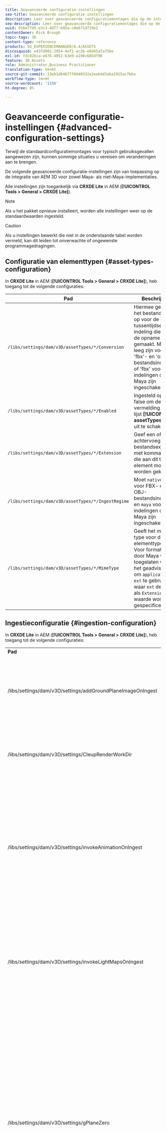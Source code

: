 ```yaml
---
title: Geavanceerde configuratie-instellingen
seo-title: Geavanceerde configuratie-instellingen
description: Leer over geavanceerde configuratiemontages die op de integratie van AEM 3D voor zowel Maya als niet-Maya plaatsingen van toepassing zijn.
seo-description: Leer over geavanceerde configuratiemontages die op de integratie van AEM 3D voor zowel Maya als niet-Maya plaatsingen van toepassing zijn.
uuid: 016e7745-e3c3-4d77-b95a-c0e671d719e2
contentOwner: Rick Brough
topic-tags: 3D
content-type: reference
products: SG_EXPERIENCEMANAGER/6.4/ASSETS
discoiquuid: e43fd002-2954-4ef1-ac2b-e8d45afa75be
exl-id: fdc82bca-e676-4052-b3e9-a198c685df96
feature: 3D Assets
role: Administrator,Business Practitioner
translation-type: tm+mt
source-git-commit: 13eb1d64677f6940332a2eeb4d3aba2915ac7bba
workflow-type: tm+mt
source-wordcount: '1336'
ht-degree: 0%

---
```


# Geavanceerde configuratie-instellingen {#advanced-configuration-settings}

Terwijl de standaardconfiguratiemontages voor typisch gebruiksgevallen aangewezen zijn, kunnen sommige situaties u vereisen om veranderingen aan te brengen.

De volgende geavanceerde configuratie-instellingen zijn van toepassing op de integratie van AEM 3D voor zowel Maya- als niet-Maya-implementaties.

Alle instellingen zijn toegankelijk via **CRXDE Lite** in AEM (**[!UICONTROL Tools > General > CRXDE Lite]**).

>[!NOTE]
>
>Als u het pakket opnieuw installeert, worden alle instellingen weer op de standaardwaarden ingesteld.

>[!CAUTION]
>
>Als u instellingen bewerkt die niet in de onderstaande tabel worden vermeld, kan dit leiden tot onverwachte of ongewenste programmagedragingen.

## Configuratie van elementtypen {#asset-types-configuration}

In **CRXDE Lite** in AEM (**[!UICONTROL Tools > General > CRXDE Lite]**), heb toegang tot de volgende configuraties:

| Pad | Beschrijving |
|---|---|
| `/libs/settings/dam/v3D/assetTypes/*/Conversion` | Hiermee geeft u het bestandstype op voor de tussentijdse 3D-indeling die tijdens de opname wordt gemaakt. Moet leeg zijn voor &#39;fbx&#39;- en &#39;obj&#39;-bestandsindelingen of &#39;fbx&#39; voor indelingen die door Maya zijn ingeschakeld. |
| `/libs/settings/dam/v3D/assetTypes/*/Enabled` | Ingesteld op true of false om deze vermelding in de lijst **[!UICONTROL assetTypes]** in of uit te schakelen. |
| `/libs/settings/dam/v3D/assetTypes/*/Extension` | Geef een of meer achtervoegsels of bestandsextensies met komma&#39;s op die aan dit type element moeten worden gekoppeld. |
| `/libs/settings/dam/v3D/assetTypes/*/IngestRegime` | Moet `native` zijn voor FBX- en OBJ-bestandsindelingen en `maya` voor indelingen die door Maya zijn ingeschakeld. |
| `/libs/settings/dam/v3D/assetTypes/*/MimeType` | Geeft het mime-type voor dit elementtype aan. Voor formaten die door Maya worden toegelaten wordt het geadviseerd om `application/x-ext` te gebruiken, waar `ext` de koord als `Extension` waarde wordt gespecificeerd. |

## Ingestieconfiguratie {#ingestion-configuration}

In **CRXDE Lite** in AEM (**[!UICONTROL Tools > General > CRXDE Lite]**), heb toegang tot de volgende configuraties:

<table> 
 <tbody> 
  <tr> 
   <td><strong>Pad</strong></td> 
   <td><strong>Beschrijving</strong></td> 
  </tr> 
  <tr> 
   <td>/libs/settings/dam/v3D/settings/addGroundPlaneImageOnIngest</td> 
   <td>Hiermee wordt het genereren van een omgevingsslagschaduw ingeschakeld bij weergave of rendering met een IBL-werkgebied. Is van toepassing op Voorvertoning en Rendering met RapidRefine</td> 
  </tr> 
  <tr> 
   <td><p>/libs/settings/dam/v3D/settings/CleupRenderWorkDir</p> </td> 
   <td>Stel in op <strong>false</strong> om tijdelijke bestanden na conversie en rendering in de map MayaWork te behouden. Dit kan handig zijn bij het opsporen van fouten in Maya-conversie en -rendering.</td> 
  </tr> 
  <tr> 
   <td>/libs/settings/dam/v3D/settings/invokeAnimationOnIngest</td> 
   <td><p>Wanneer toegelaten, is ImageMagick geïnstalleerd op de server en magickPath wordt gevormd. Met Snel verfijnen maakt u een eenvoudige animatie voor 3D-objecten die als miniatuur worden gebruikt in de Kaartweergave en andere weergaven.</p> <p>Het maken van animaties verbruikt aanzienlijke CPU-bronnen tijdens het innameproces.</p> </td> 
  </tr> 
  <tr> 
   <td>/libs/settings/dam/v3D/settings/invokeLightMapsOnIngest</td> 
   <td>Hiermee kunt u bij inname automatisch lichte kaarten maken. Stel in op <strong>false</strong> om het automatisch maken van een lichtkaart uit te schakelen. dit kan het CPU-verbruik aanzienlijk verlagen ten koste van een lagere kwaliteit voor voorvertonen en renderen met Rapid Refine. Heeft geen invloed op de rendering met Maya.</td> 
  </tr> 
  <tr> 
   <td>/libs/settings/dam/v3D/settings/gPlaneZero</td> 
   <td><p>Wanneer ingesteld op <strong>true</strong> (standaardwaarde), worden objecten indien nodig verticaal verplaatst om ervoor te zorgen dat alle delen van het object zich boven het grondvlak bevinden (y=0).</p> <p>Wanneer deze waarde wordt ingesteld op <strong>false</strong> (standaardwaarde), worden objecten niet verplaatst en kunnen ze gedeeltelijk worden verborgen door het grondvlak van een werkgebied. (Alleen van toepassing op voorvertoning en rendering met Rapid Refine.) Het heeft echter geen invloed op de rendering met Maya. Wanneer ingesteld op <strong>true</strong>, kan de verticale positie van objecten in Maya anders zijn dan in de voorvertoning of bij rendering met Rapid Refine.</p> </td> 
  </tr> 
  <tr> 
   <td>/libs/settings/dam/v3D/Paths/magickPath</td> 
   <td>Het pad en de naam naar het ImageMagick-hulpprogramma voor conversie. Een absoluut pad is vereist als het maken van miniaturen met animatie is ingeschakeld.</td> 
  </tr> 
  <tr> 
   <td>/libs/settings/dam/v3D/settings/MaxCpuPercentage</td> 
   <td><p>Hiermee geeft u op hoeveel CPU's maximaal worden gebruikt voor innameverwerking van 3D-elementen.</p> <p>Hogere waarden versnellen de inname, maar kunnen ertoe leiden dat AEM over het geheel genomen minder reageren. Deze instelling is bij benadering. Dat wil zeggen dat de nauwkeurigheid toeneemt met het aantal beschikbare CPU-cores.</p> </td> 
  </tr> 
 </tbody> 
</table>

## Cloud Services configuratie-instellingen {#cloud-services-configuration-settings}

Waarden voor de volgende instellingen worden opgegeven door uw Adobe-accountmanager, -expert of -supportmedewerker.

| **Pad** | **Beschrijving** |
|---|---|
| `/libs/settings/dam/v3D/services/aws/accountId` | De account-id van de Adobe AWS-account. |
| `/libs/settings/dam/v3D/services/aws/bucketName` | de naam van het S3-overdrachtssegment; normaal `aem3d`. |
| `/libs/settings/dam/v3D/services/aws/customerId` | De unieke id die door Adobe aan uw organisatie wordt toegewezen. Wordt gebruikt als gebruikers-id voor AWS Cognito. |
| `/libs/settings/dam/v3D/services/aws/encryptedPassword` | Het wachtwoord dat aan deze customerId is gekoppeld. Wordt gebruikt als wachtwoord voor AWS-codering. |
| `/libs/settings/dam/v3D/services/aws/region` | Het AWS-gebied waar de cloudservices worden geïmplementeerd. |
| `/libs/settings/dam/v3D/services/aws/userPoolId` | De toepasselijke AWS Cognito-gebruikersnaam. |
| `/libs/settings/dam/v3D/services/dncr/clientId` | De AWS Cognito client-id voor de Dncr-conversieservice. |

## Algemene verwerkingsinstellingen {#common-processing-settings}

In **CRXDE Lite** in AEM (**[!UICONTROL Tools > General > CRXDE Lite]**), heb toegang tot de volgende configuraties:

| **Pad** | **Beschrijving** |
|---|---|
| `/libs/settings/dam/v3D/Paths/mayaWorkPath` | De naam en locatie van de werkmap voor Maya-conversie en -rendering. De map wordt automatisch gemaakt als deze niet bestaat. |
| `/libs/settings/dam/v3D/Paths/maxWorkPath` | Naam en locatie van de werkmap voor maximale 3ds-conversie. De map wordt automatisch gemaakt als deze niet bestaat. |
| `/libs/settings/dam/v3D/settings/debugNative` | Stel in op **[!UICONTROL true]** om het maken van foutopsporingsgegevens tijdens de conversie en rendering van indelingen met de RapidRefine-renderer mogelijk te maken. |

## Rendererconfiguratie {#renderer-configuration}

In **CRXDE Lite** in AEM (**[!UICONTROL Tools > General > CRXDE Lite]**), heb toegang tot de volgende configuraties:

| **Pad** | **Beschrijving** |
|---|---|
| `/libs/settings/dam/v3D/settings/dynamicIBL` | Wanneer ingesteld op **[!UICONTROL true]** en vooraf gegenereerde lichtmaps niet beschikbaar zijn (dat wil zeggen invokeLightMapsOnIngest=false), maakt de renderer Rapid Refine lichtmaps tijdens rendering om de renderkwaliteit te verbeteren. Deze instelling kan de rendertijd aanzienlijk verhogen. Door de instelling op **[!UICONTROL false]** wordt het CPU-gebruik in dergelijke situaties tot een minimum beperkt, maar kan de renderkwaliteit afnemen. |
| `/libs/settings/dam/v3D/renderers/*/Enabled` | Stel in op **[!UICONTROL true]** of **[!UICONTROL false]** om respectievelijk een renderer in of uit te schakelen. |
| `/libs/settings/dam/v3D/renderers/*/Display` | Hiermee kunt u de tekenreeks wijzigen die wordt weergegeven voor een ingeschakelde renderer in de rendererkiezer in het deelvenster Rendering. |
| `/libs/settings/dam/v3D/renderers/*/MaxCpuPercentage` | Hiermee geeft u op hoeveel CPU&#39;s maximaal worden gebruikt voor het renderen van 3D-scènes. Hogere waarden versnellen de rendering, maar kunnen ertoe leiden dat AEM over het algemeen minder responsief worden. Deze instelling is bij benadering. Dat wil zeggen dat de nauwkeurigheid toeneemt met het aantal beschikbare CPU-cores. |

## Instellingen voor voorvertoning van 3D-element {#d-asset-preview-settings}

In **CRXDE Lite** in AEM (**[!UICONTROL Tools > General > CRXDE Lite]**), heb toegang tot de volgende configuraties:

| Pad | Beschrijving |
|---|---|
| `/libs/settings/dam/v3D/WebGLSites/autoSpin` | Stel in op **[!UICONTROL true]** of **[!UICONTROL false]** om automatisch centrifugeren (automatische camera-omdraaiing) bij het laden van de pagina in of uit te schakelen. |
| `/libs/settings/dam/v3D/WebGLSites/autoSpinAfterReset` | Stel in op **[!UICONTROL true]** om automatisch centrifugeren opnieuw te starten nadat **[!UICONTROL Reset]** is ingedrukt. Wordt genegeerd wanneer automatisch draaien is uitgeschakeld. |
| `/libs/settings/dam/v3D/WebGLSites/autoSpinSpeed` | Hiermee geeft u de snelheid (omwentelingen per minuut) en de richting van de automatische centrifuge op, met negatieve waarden voor rotatie van rechts naar links en positieve waarden voor rotatie van links naar rechts. |
| `/libs/settings/dam/v3D/WebGL/continueRotate` | Stel in op **[!UICONTROL false]** om het vervolg uit te schakelen met de geleidelijke vervaging van de viewerreacties op aanraak- en muisbewegingen. |
| `/libs/settings/dam/v3D/WebGL/curtainColor` | Hiermee geeft u de kleur op van het gordijn voor laden dat optioneel de viewport van de voorvertoning van het 3D-element tijdens het laden en initialiseren kan bedekken. R,G,B-waarde, met elke kleurcomponent in het bereik 0 tot en met 255. |
| `/libs/settings/dam/v3D/WebGL/fadeCurtains` | Wanneer ingesteld op **[!UICONTROL true]**, vervaagt het gordijn geleidelijk tijdens de laatste onderdelen van de viewerinitialisatie. Wanneer ingesteld op **[!UICONTROL false]**, blijft het gordijn dekkend totdat het laden en initialiseren is voltooid. |
| `/libs/settings/dam/v3D/WebGL/showCurtains` | Stel in op **[!UICONTROL true]** of **[!UICONTROL false]** om het taakgordijn voor voorvertoning van 3D-elementen in of uit te schakelen. |
| `/libs/settings/dam/v3D/WebGL/spinHeight` | Wanneer automatisch draaien is ingeschakeld en actief, wordt de verticale positie van de camera automatisch aangepast ten opzichte van de hoogte van het 3D-object. Wanneer deze is ingesteld op 0,5, wordt de camera verticaal op een hoogte van 1/2 van het object geplaatst. Dit betekent dat de horizon verticaal in de viewport moet worden gecentreerd. Bij hogere waarden kijkt de camera omlaag naar het object en wordt de hoogte van de gerenderde horizon verhoogd. Bij lagere waarden kijkt de camera omhoog naar het object en verlaagt de horizon. |

## Instellingen voor 3D-sitecomponenten {#d-sites-component-settings}

In **CRXDE Lite** in AEM (**[!UICONTROL Tools > General > CRXDE Lite]**), heb toegang tot de volgende configuraties:

| Pad | Beschrijving |
|---|---|
| `/libs/settings/dam/v3D/WebGLSites/autoSpinAfterReset` | Stel in op **[!UICONTROL true]** om automatisch centrifugeren (automatische camera-omdraaiing) opnieuw te activeren nadat u op de thuiscomputer hebt gedrukt. Wordt genegeerd wanneer automatisch draaien is uitgeschakeld. |
| `/libs/settings/dam/v3D/WebGLSites/continueRotate` | Stel in op **[!UICONTROL false]** om het vervolg uit te schakelen met de geleidelijke vervaging van de viewerreacties op aanraak- en muisbewegingen. |
| `/libs/settings/dam/v3D/WebGLSites/curtainColor` | Hiermee geeft u de kleur op van het gordijn voor laden dat optioneel de viewport van de component 3D-sites tijdens het laden kan bedekken. R,G,B-waarde, met elke kleurcomponent in het bereik 0 tot en met 255. |
| `/libs/settings/dam/v3D/WebGLSites/fadeCurtains` | Wanneer ingesteld op **[!UICONTROL true]**, zal het ladingsgordijn geleidelijk verdwijnen tijdens de laatste delen van lading en initialisering. Wanneer ingesteld op **[!UICONTROL false]**, blijft het gordijn dekkend totdat het laden en initialiseren is voltooid. |
| `/libs/settings/dam/v3D/WebGLSites/showCurtains` | Stel in op **[!UICONTROL true]** of **[!UICONTROL false]** om het laadgordijn voor de component 3D-sites in of uit te schakelen. |
| `/libs/settings/dam/v3D/WebGLSites/spinHeight` | Wanneer automatisch draaien is ingeschakeld en actief, wordt de verticale positie van de camera automatisch aangepast ten opzichte van de hoogte van het 3D-object. Wanneer deze is ingesteld op 0,5, wordt de camera verticaal op een hoogte van 1/2 van het object geplaatst. Dit betekent dat de horizon verticaal in de viewport moet worden gecentreerd. Bij hogere waarden kijkt de camera omlaag naar het object en wordt de hoogte van de gerenderde horizon verhoogd. Bij lagere waarden kijkt de camera omhoog naar het object en verlaagt de horizon. |
